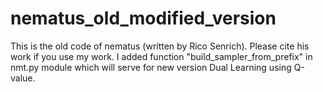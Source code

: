 # nematus_old_modified_version
This is the old code of nematus (written by Rico Senrich). Please cite his work if you use my work. I added function "build_sampler_from_prefix" in nmt.py module which will serve for new version Dual Learning using Q-value.
